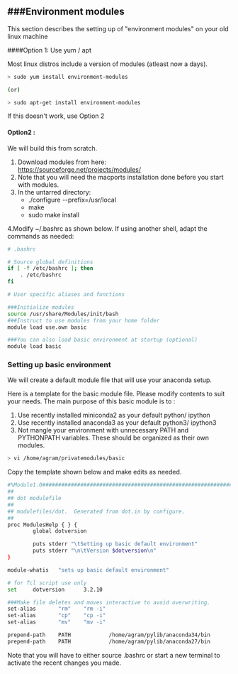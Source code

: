 ###Environment modules
----------------

This section describes the setting up of "environment modules" on your old linux machine

####Option 1: Use yum / apt

Most linux distros include a version of modules (atleast now a days). 
```bash
> sudo yum install environment-modules

(or)

> sudo apt-get install environment-modules
```

If this doesn't work, use Option 2

#### Option2 :

We will build this from scratch.

1. Download modules from here: https://sourceforge.net/projects/modules/
2. Note that you will need the macports installation done before you start with modules.
3. In the untarred directory:
    - ./configure --prefix=/usr/local
    - make
    - sudo make install

4.Modify ~/.bashrc as shown below. If using another shell, adapt the commands as needed:
```bash
# .bashrc

# Source global definitions
if [ -f /etc/bashrc ]; then
	. /etc/bashrc
fi

# User specific aliases and functions

###Initialize modules
source /usr/share/Modules/init/bash
###Instruct to use modules from your home folder
module load use.own basic

###You can also load basic environment at startup (optional)
module load basic
```


### Setting up basic environment

We will create a default module file that will use your anaconda setup.

Here is a template for the basic module file. Please modify contents to suit your needs.
The main purpose of this basic module is to :

1. Use recently installed miniconda2 as your default python/ ipython
2. Use recently installed anaconda3 as your default python3/ ipython3
3. Not mangle your environment with unnecessary PATH and PYTHONPATH variables. These should be organized as their own modules.

```bash
> vi /home/agram/privatemodules/basic
```
Copy the template shown below and make edits as needed.
```bash
#%Module1.0#####################################################################
##
## dot modulefile
##
## modulefiles/dot.  Generated from dot.in by configure.
##
proc ModulesHelp { } {
        global dotversion

        puts stderr "\tSetting up basic default environment"
        puts stderr "\n\tVersion $dotversion\n"
}

module-whatis   "sets up basic default environment"

# for Tcl script use only
set     dotversion      3.2.10

###Make file deletes and moves interactive to avoid overwriting.
set-alias       "rm"    "rm -i"
set-alias       "cp"    "cp -i"
set-alias       "mv"    "mv -i"

prepend-path    PATH            /home/agram/pylib/anaconda34/bin
prepend-path    PATH            /home/agram/pylib/anaconda27/bin
```

Note that you will have to either source .bashrc or start a new terminal to activate the recent changes you made.

